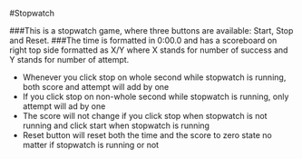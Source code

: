 #Stopwatch

###This is a stopwatch game, where three buttons are available: Start, Stop and Reset.
###The time is formatted in 0:00.0 and has a scoreboard on right top side formatted as X/Y where X stands for number of success and Y stands for number of attempt.

* Whenever you click stop on whole second while stopwatch is running, both score and attempt will add by one
* If you click stop on non-whole second while stopwatch is running, only attempt will ad by one
* The score will not change if you click stop when stopwatch is not running and click start when stopwatch is running
* Reset button will reset both the time and the score to zero state no matter if stopwatch is running or not